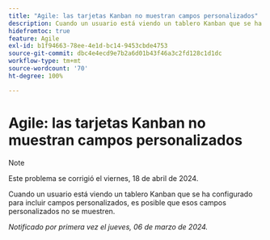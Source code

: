 ```yaml
---
title: "Agile: las tarjetas Kanban no muestran campos personalizados"
description: Cuando un usuario está viendo un tablero Kanban que se ha configurado para incluir campos personalizados, es posible que esos campos personalizados no se muestren.
hidefromtoc: true
feature: Agile
exl-id: b1f94663-78ee-4e1d-bc14-9453cbde4753
source-git-commit: dbc4e4ecd9e7b2a6d01b43f46a3c2fd128c1d1dc
workflow-type: tm+mt
source-wordcount: '70'
ht-degree: 100%

---
```


# Agile: las tarjetas Kanban no muestran campos personalizados

>[!NOTE]
>
>Este problema se corrigió el viernes, 18 de abril de 2024.

Cuando un usuario está viendo un tablero Kanban que se ha configurado para incluir campos personalizados, es posible que esos campos personalizados no se muestren.

_Notificado por primera vez el jueves, 06 de marzo de 2024._
